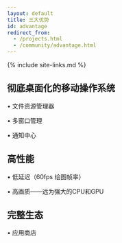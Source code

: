 ```yaml
---
layout: default
title: 三大优势
id: advantage
redirect_from:
  - /projects.html
  - /community/advantage.html
---
```

{% include site-links.md %}

## 彻底桌面化的移动操作系统  
• 文件资源管理器

• 多窗口管理

• 通知中心

## 高性能
• 低延迟（60fps 绘图帧率）

• 高画质——远为强大的CPU和GPU

## 完整生态
• 应用商店